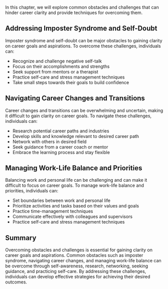 
In this chapter, we will explore common obstacles and challenges that can hinder career clarity and provide techniques for overcoming them.

Addressing Imposter Syndrome and Self-Doubt
-------------------------------------------

Imposter syndrome and self-doubt can be major obstacles to gaining clarity on career goals and aspirations. To overcome these challenges, individuals can:

* Recognize and challenge negative self-talk
* Focus on their accomplishments and strengths
* Seek support from mentors or a therapist
* Practice self-care and stress management techniques
* Take small steps towards their goals to build confidence

Navigating Career Changes and Transitions
-----------------------------------------

Career changes and transitions can be overwhelming and uncertain, making it difficult to gain clarity on career goals. To navigate these challenges, individuals can:

* Research potential career paths and industries
* Develop skills and knowledge relevant to desired career path
* Network with others in desired field
* Seek guidance from a career coach or mentor
* Embrace the learning process and stay flexible

Managing Work-Life Balance and Priorities
-----------------------------------------

Balancing work and personal life can be challenging and can make it difficult to focus on career goals. To manage work-life balance and priorities, individuals can:

* Set boundaries between work and personal life
* Prioritize activities and tasks based on their values and goals
* Practice time-management techniques
* Communicate effectively with colleagues and supervisors
* Practice self-care and stress management techniques

Summary
-------

Overcoming obstacles and challenges is essential for gaining clarity on career goals and aspirations. Common obstacles such as imposter syndrome, navigating career changes, and managing work-life balance can be overcome through self-awareness, research, networking, seeking guidance, and practicing self-care. By addressing these challenges, individuals can develop effective strategies for achieving their desired outcomes.

